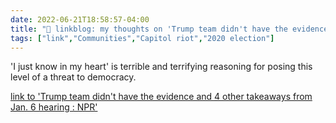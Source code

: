 ```yaml
---
date: 2022-06-21T18:58:57-04:00
title: "🔗 linkblog: my thoughts on 'Trump team didn't have the evidence and 4 other takeaways from Jan. 6 hearing : NPR'"
tags: ["link","Communities","Capitol riot","2020 election"]
---
```

'I just know in my heart' is terrible and terrifying reasoning for posing this level of a threat to democracy.
 

[link to 'Trump team didn't have the evidence and 4 other takeaways from Jan. 6 hearing : NPR'](https://www.npr.org/2022/06/21/1106344831/recap-jan-6-committee-hearing)

